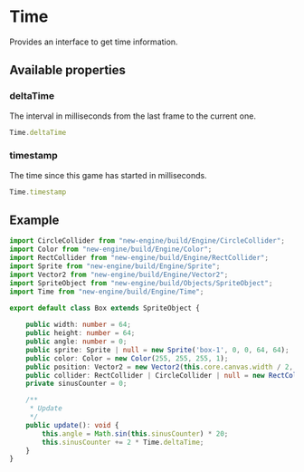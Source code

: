 # Time
Provides an interface to get time information.

## Available properties
### deltaTime
The interval in milliseconds from the last frame to the current one.
```typescript
Time.deltaTime
```

### timestamp
The time since this game has started in milliseconds.
```typescript
Time.timestamp
```

## Example
```typescript
import CircleCollider from "new-engine/build/Engine/CircleCollider";
import Color from "new-engine/build/Engine/Color";
import RectCollider from "new-engine/build/Engine/RectCollider";
import Sprite from "new-engine/build/Engine/Sprite";
import Vector2 from "new-engine/build/Engine/Vector2";
import SpriteObject from "new-engine/build/Objects/SpriteObject";
import Time from "new-engine/build/Engine/Time";

export default class Box extends SpriteObject {
    
    public width: number = 64;
    public height: number = 64;
    public angle: number = 0;
    public sprite: Sprite | null = new Sprite('box-1', 0, 0, 64, 64);
    public color: Color = new Color(255, 255, 255, 1);
    public position: Vector2 = new Vector2(this.core.canvas.width / 2, this.core.canvas.height / 2);
    public collider: RectCollider | CircleCollider | null = new RectCollider(new Vector2(64, 64), new Vector2(-32, -32));
    private sinusCounter = 0;

    /**
     * Update
     */
    public update(): void {
        this.angle = Math.sin(this.sinusCounter) * 20;
        this.sinusCounter += 2 * Time.deltaTime;
    }
}
```